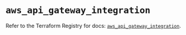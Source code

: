 # `aws_api_gateway_integration`

Refer to the Terraform Registry for docs: [`aws_api_gateway_integration`](https://registry.terraform.io/providers/hashicorp/aws/5.78.0/docs/resources/api_gateway_integration).
